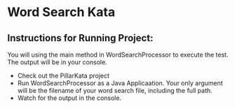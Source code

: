 # Word Search Kata

## Instructions for Running Project:
You will using the main method in WordSearchProcessor to execute the test.  The output will be in your console.
- Check out the PillarKata project
- Run WordSearchProcessor as a Java Applicaation.  Your only argument will be the filename of your word search file, including the full path.
- Watch for the output in the console. 
